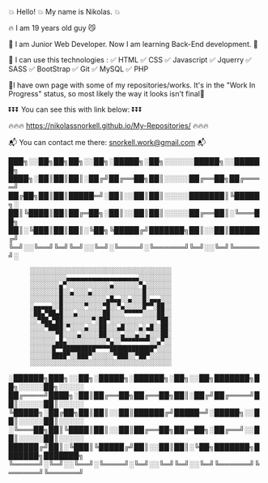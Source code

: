 
  💥 Hello! 💥 My name is Nikolas. 💥
    
   🔥 I am 19 years old guy 😼
    
  🔶 I am Junior Web Developer. Now I am learning Back-End development. 🔶
  
   🔶 I can use this technologies :
          ✅ HTML
          ✅ CSS
          ✅ Javascript
          ✅ Jquerry
          ✅ SASS
          ✅ BootStrap
          ✅ Git
          ✅ MySQL
          ✅ PHP


🔸I have own page with some of my repositories/works. It's in the "Work In Progress" status, so most likely the way it looks isn't final🔸 
      
      
  ⏬⏬⏬             You can see this with link below:           ⏬⏬⏬
    
             


  🔥🔥🔥   https://nikolassnorkell.github.io/My-Repositories/   🔥🔥🔥


 📬  You can contact me there: snorkell.work@gmail.com  📬


███╗░░██╗██╗██╗░░██╗░█████╗░██╗░░░░░░█████╗░░██████╗
████╗░██║██║██║░██╔╝██╔══██╗██║░░░░░██╔══██╗██╔════╝
██╔██╗██║██║█████═╝░██║░░██║██║░░░░░███████║╚█████╗░
██║╚████║██║██╔═██╗░██║░░██║██║░░░░░██╔══██║░╚═══██╗
██║░╚███║██║██║░╚██╗╚█████╔╝███████╗██║░░██║██████╔╝
╚═╝░░╚══╝╚═╝╚═╝░░╚═╝░╚════╝░╚══════╝╚═╝░░╚═╝╚═════╝░

      
          ░░░░░░░░░░░░░░░░░░░░░░░░░░░░░░░░░░░░░░░
          ░░░░░░░░░░▄▄▄▄▄▄▄▄▄▄▄▄▄▄▄▄▄▄▄▄░░░░░░░░░
          ░░░░░░░░▄▀░░░░░░░░░░░░▄░░░░░░░▀▄░░░░░░░
          ░░░░░░░░█░░▄░░░░▄░░░░░░░░░░░░░░█░░░░░░░
          ░░░░░░░░█░░░░░░░░░░░░▄█▄▄░░▄░░░█░▄▄▄░░░
          ░▄▄▄▄▄░░█░░░░░░▀░░░░▀█░░▀▄░░░░░█▀▀░██░░
          ░██▄▀██▄█░░░▄░░░░░░░██░░░░▀▀▀▀▀░░░░██░░
          ░░▀██▄▀██░░░░░░░░▀░██▀░░░░░░░░░░░░░▀██░
          ░░░░▀████░▀░░░░▄░░░██░░░▄█░░░░▄░▄█░░██░
          ░░░░░░░▀█░░░░▄░░░░░██░░░░▄░░░▄░░▄░░░██░
          ░░░░░░░▄█▄░░░░░░░░░░░▀▄░░▀▀▀▀▀▀▀▀░░▄▀░░
          ░░░░░░█▀▀█████████▀▀▀▀████████████▀░░░░
          ░░░░░░████▀░░███▀░░░░░░▀███░░▀██▀░░░░░░
          ░░░░░░░░░░░░░░░░░░░░░░░░░░░░░░░░░░░░░░░


░██████╗███╗░░██╗░█████╗░██████╗░██╗░░██╗███████╗██╗░░░░░██╗░░░░░
██╔════╝████╗░██║██╔══██╗██╔══██╗██║░██╔╝██╔════╝██║░░░░░██║░░░░░
╚█████╗░██╔██╗██║██║░░██║██████╔╝█████═╝░█████╗░░██║░░░░░██║░░░░░
░╚═══██╗██║╚████║██║░░██║██╔══██╗██╔═██╗░██╔══╝░░██║░░░░░██║░░░░░
██████╔╝██║░╚███║╚█████╔╝██║░░██║██║░╚██╗███████╗███████╗███████╗
╚═════╝░╚═╝░░╚══╝░╚════╝░╚═╝░░╚═╝╚═╝░░╚═╝╚══════╝╚══════╝╚══════╝





<!--


Here are some ideas to get you started:

- 🔭 I’m currently working on ...
- 🌱 I’m currently learning ...
- 👯 I’m looking to collaborate on ...
- 🤔 I’m looking for help with ...
- 💬 Ask me about ...
- 📫 How to reach me: ...
- 😄 Pronouns: ...
- ⚡ Fun fact: ...
-->

